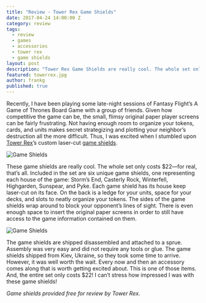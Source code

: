 ```yaml
---
title: "Review - Tower Rex Game Shields"
date: 2017-04-24 14:00:00 Z
category: review
tags:
  - review
  - games
  - accessories
  - tower rex
  - game shields
layout: post
description: "Tower Rex Game Shields are really cool. The whole set only costs $22."
featured: towerrex.jpg
author: frankg
published: true
---
```


Recently, I have been playing some late-night sessions of Fantasy Flight’s A Game of Thrones Board Game with a group of friends. Given how competitive the game can be, the small, flimsy original paper player screens can be fairly frustrating. Not having enough room to organize your tokens, cards, and units makes secret strategizing and plotting your neighbor’s destruction all the more difficult. Thus, I was excited when I stumbled upon [Tower Rex](https://www.etsy.com/shop/TowerRex?ref=profile_shopname)’s custom laser-cut [game shields](https://www.etsy.com/shop/TowerRex?ref=profile_shopname). 

![Game Shields](/images/towerrex/screens1.jpg)


These game shields are really cool. The whole set only costs $22—for real, that’s all. Included in the set are six unique game shields, one representing each house of the game: Storm’s End, Casterly Rock, Winterfell, Highgarden, Sunspear, and Pyke. Each game shield has its house keep laser-cut on its face. On the back is a ledge for your units, space for your decks, and slots to neatly organize your tokens. The sides of the game shields wrap around to block your opponent’s lines of sight. There is even enough space to insert the original paper screens in order to still have access to the game information contained on them.

![Game Shields](/images/towerrex/screens2.jpg)

The game shields are shipped disassembled and attached to a sprue. Assembly was very easy and did not require any tools or glue. The game shields shipped from Kiev, Ukraine, so they took some time to arrive. However, it was well worth the wait. Every now and then an accessory comes along that is worth getting excited about. This is one of those items. And, the entire set only costs $22! I can’t stress how impressed I was with these game shields!

*Game shields provided free for review by Tower Rex.*


